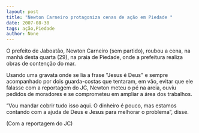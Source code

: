 ```yaml
---
layout: post
title: "Newton Carneiro protagoniza cenas de ação em Piedade "
date: 2007-08-30
tags: ação,Piedade
author: None
---
```

O prefeito de Jaboat&atilde;o, Newton Carneiro (sem partido), roubou a cena, na manh&atilde; desta quarta (29), na praia de Piedade, onde a prefeitura realiza obras de conten&ccedil;&atilde;o do mar. 

Usando uma gravata onde se lia a frase &quot;Jesus &eacute; Deus&quot; e sempre acompanhado por dois guarda-costas que tentaram, em v&atilde;o, evitar que ele falasse com a reportagem do JC, Newton meteu o p&eacute; na areia, ouviu pedidos de moradores e se comprometeu em ampliar a &aacute;rea dos trabalhos. 

&ldquo;Vou mandar cobrir tudo isso aqui. O dinheiro &eacute; pouco, mas estamos contando com a ajuda de Deus e Jesus para melhorar o problema&rdquo;, disse. 

(Com a reportagem do JC) 